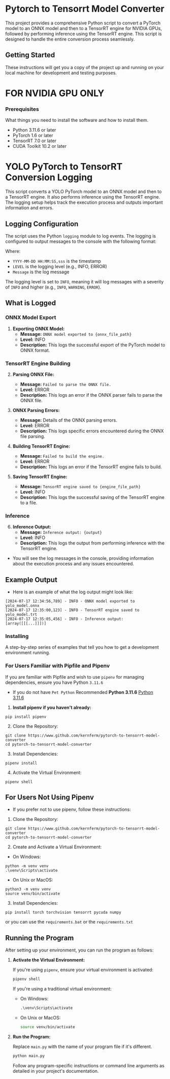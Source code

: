 # Pytorch to Tensorrt Model Converter

This project provides a comprehensive Python script to convert a PyTorch model to an ONNX model and then to a TensorRT engine for NVIDIA GPUs, followed by performing inference using the TensorRT engine. This script is designed to handle the entire conversion process seamlessly.

## Getting Started

These instructions will get you a copy of the project up and running on your local machine for development and testing purposes.

# FOR NVIDIA GPU ONLY 

### Prerequisites

What things you need to install the software and how to install them.
- Python 3.11.6 or later
- PyTorch 1.6 or later
- TensorRT 7.0 or later
- CUDA Toolkit 10.2 or later

# YOLO PyTorch to TensorRT Conversion Logging

This script converts a YOLO PyTorch model to an ONNX model and then to a TensorRT engine. It also performs inference using the TensorRT engine. The logging setup helps track the execution process and outputs important information and errors.

## Logging Configuration

The script uses the Python `logging` module to log events. The logging is configured to output messages to the console with the following format:

Where:
- `YYYY-MM-DD HH:MM:SS,sss` is the timestamp
- `LEVEL` is the logging level (e.g., INFO, ERROR)
- `Message` is the log message

The logging level is set to `INFO`, meaning it will log messages with a severity of `INFO` and higher (e.g., `INFO`, `WARNING`, `ERROR`).

## What is Logged

### ONNX Model Export

1. **Exporting ONNX Model:**
   - **Message:** `ONNX model exported to {onnx_file_path}`
   - **Level:** INFO
   - **Description:** This logs the successful export of the PyTorch model to ONNX format.

### TensorRT Engine Building

2. **Parsing ONNX File:**
   - **Message:** `Failed to parse the ONNX file.`
   - **Level:** ERROR
   - **Description:** This logs an error if the ONNX parser fails to parse the ONNX file.

3. **ONNX Parsing Errors:**
   - **Message:** Details of the ONNX parsing errors.
   - **Level:** ERROR
   - **Description:** This logs specific errors encountered during the ONNX file parsing.

4. **Building TensorRT Engine:**
   - **Message:** `Failed to build the engine.`
   - **Level:** ERROR
   - **Description:** This logs an error if the TensorRT engine fails to build.

5. **Saving TensorRT Engine:**
   - **Message:** `TensorRT engine saved to {engine_file_path}`
   - **Level:** INFO
   - **Description:** This logs the successful saving of the TensorRT engine to a file.

### Inference

6. **Inference Output:**
   - **Message:** `Inference output: {output}`
   - **Level:** INFO
   - **Description:** This logs the output from performing inference with the TensorRT engine.

- You will see the log messages in the console, providing information about the execution process and any issues encountered.

## Example Output

- Here is an example of what the log output might look like:

```
[2024-07-17 12:34:56,789] - INFO - ONNX model exported to yolo_model.onnx
[2024-07-17 12:35:00,123] - INFO - TensorRT engine saved to yolo_model.trt
[2024-07-17 12:35:05,456] - INFO - Inference output: [array([[[...]]])]
```

### Installing

A step-by-step series of examples that tell you how to get a development environment running.

### For Users Familiar with Pipfile and Pipenv

If you are familiar with Pipfile and wish to use `pipenv` for managing dependencies, ensure you have Python `3.11.6`

- If you do not have `Pet Python` Recommended **Python 3.11.6** [Python 3.11.6](https://github.com/KernFerm/Py3.11.6installer)

1. **Install pipenv if you haven't already:**

```
pip install pipenv
```

2. Clone the Repository:

```
git clone https://www.github.com/kernferm/pytorch-to-tensorrt-model-converter
cd pytorch-to-tensorrt-model-converter
```

3. Install Dependencies:

```
pipenv install
```

4. Activate the Virtual Environment:

```
pipenv shell
```

## For Users Not Using Pipenv

- If you prefer not to use pipenv, follow these instructions:

1. Clone the Repository:

```
git clone https://www.github.com/kernferm/pytorch-to-tensorrt-model-converter
cd pytorch-to-tensorrt-model-converter
```

2. Create and Activate a Virtual Environment:

- On Windows:

```
python -m venv venv
.\venv\Scripts\activate
```

- On Unix or MacOS:

```
python3 -m venv venv
source venv/bin/activate
```

3. Install Dependencies:

```
pip install torch torchvision tensorrt pycuda numpy
```
or you can use the `requirements.bat` or the `requirements.txt`

## Running the Program

After setting up your environment, you can run the program as follows:

1. **Activate the Virtual Environment:**

   If you're using `pipenv`, ensure your virtual environment is activated:

   ```bash
   pipenv shell
   ```

   If you're using a traditional virtual environment:

   - On Windows:

     ```cmd
     .\venv\Scripts\activate
     ```

   - On Unix or MacOS:

     ```bash
     source venv/bin/activate
     ```

2. **Run the Program:**

   Replace `main.py` with the name of your program file if it's different.

   ```bash
   python main.py
   ```

   Follow any program-specific instructions or command line arguments as detailed in your project's documentation.

